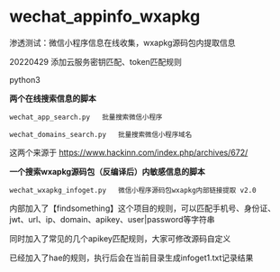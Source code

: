 # wechat_appinfo_wxapkg
 渗透测试：微信小程序信息在线收集，wxapkg源码包内提取信息

20220429 添加云服务密钥匹配、token匹配规则

python3

**两个在线搜索信息的脚本**

`wechat_app_search.py	批量搜索微信小程序`

`wechat_domains_search.py	批量搜索微信小程序域名`

这两个来源于	https://www.hackinn.com/index.php/archives/672/

**一个搜索wxapkg源码包（反编译后）内敏感信息的脚本**

`wechat_wxapkg_infoget.py	微信小程序源码包wxapkg内部链接提取 v2.0`

内部加入了【findsomething】这个项目的规则，可以匹配手机号、身份证、jwt、url、ip、domain、apikey、user|password等字符串

同时加入了常见的几个apikey匹配规则，大家可修改源码自定义

已经加入了hae的规则，执行后会在当前目录生成infoget1.txt记录结果

